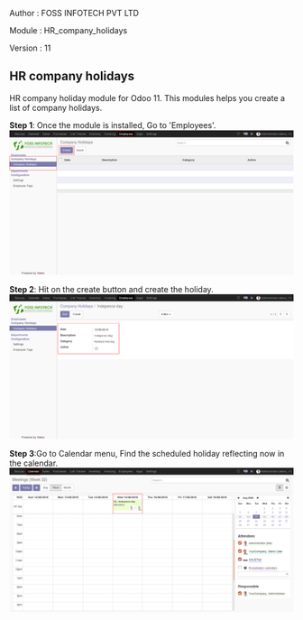 
Author : FOSS INFOTECH PVT LTD

Module : HR\_company\_holidays

Version : 11

<h2>HR company holidays</h2>

<p> HR company holiday module for Odoo 11. This modules helps you create a list of company holidays.</p>

<b>Step 1</b>:  Once the module is installed, Go to 'Employees'.
<img src="static/description/0.png">

<b>Step 2</b>: Hit on the create button and create the holiday.
<img src="static/description/1.png">

<b>Step 3</b>:Go to Calendar menu, Find the scheduled holiday reflecting now in the calendar.
<img src="static/description/2.png">

